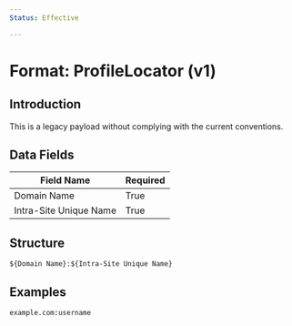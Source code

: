 ```yaml
---
Status: Effective

---
```


# Format: ProfileLocator (v1)

## Introduction

This is a legacy payload without complying with the current conventions.

## Data Fields

Field Name              | Required
----------------------- | --------
Domain Name             | True
Intra-Site Unique Name  | True

## Structure

```
${Domain Name}:${Intra-Site Unique Name}
```

## Examples

```
example.com:username
```
